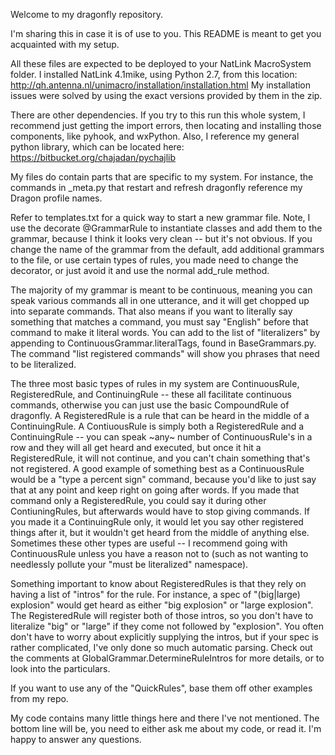 Welcome to my dragonfly repository.

I'm sharing this in case it is of use to you. This README is meant to get you acquainted with my setup.

All these files are expected to be deployed to your NatLink MacroSystem folder. I installed NatLink 4.1mike, using Python 2.7, from this location: http://qh.antenna.nl/unimacro/installation/installation.html  My installation issues were solved by using the exact versions provided by them in the zip.

There are other dependencies. If you try to this run this whole system, I recommend just getting the import errors, then locating and installing those components, like pyhook, and wxPython. Also, I reference my general python library, which can be located here: https://bitbucket.org/chajadan/pychajlib

My files do contain parts that are specific to my system. For instance, the commands in _meta.py that restart and refresh dragonfly reference my Dragon profile names.

Refer to templates.txt for a quick way to start a new grammar file. Note, I use the decorate @GrammarRule to instantiate classes and add them to the grammar, because I think it looks very clean -- but it's not obvious. If you change the name of the grammar from the default, add additional grammars to the file, or use certain types of rules, you made need to change the decorator, or just avoid it and use the normal add_rule method.

The majority of my grammar is meant to be continuous, meaning you can speak various commands all in one utterance, and it will get chopped up into separate commands. That also means if you want to literally say something that matches a command, you must say "English" before that command to make it literal words. You can add to the list of "literalizers" by appending to ContinuousGrammar.literalTags, found in BaseGrammars.py. The command "list registered commands" will show you phrases that need to be literalized.

The three most basic types of rules in my system are ContinuousRule, RegisteredRule, and ContinuingRule -- these all facilitate continuous commands, otherwise you can just use the basic CompoundRule of dragonfly. A RegisteredRule is a rule that can be heard in the middle of a ContinuingRule. A ContiuousRule is simply both a RegisteredRule and a ContinuingRule -- you can speak ~any~ number of ContinuousRule's in a row and they will all get heard and executed, but once it hit a RegisteredRule, it will not continue, and you can't chain something that's not registered. A good example of something best as a ContinuousRule would be a "type a percent sign" command, because you'd like to just say that at any point and keep right on going after words. If you made that command only a RegisteredRule, you could say it during other ContiuningRules, but afterwards would have to stop giving commands. If you made it a ContinuingRule only, it would let you say other registered things after it, but it wouldn't get heard from the middle of anything else. Sometimes these other types are useful -- I recommend going with ContinuousRule unless you have a reason not to (such as not wanting to needlessly pollute your "must be literalized" namespace).

Something important to know about RegisteredRules is that they rely on having a list of "intros" for the rule. For instance, a spec of "(big|large) explosion" would get heard as either "big explosion" or "large explosion". The RegisteredRule will register both of those intros, so you don't have to literalize "big" or "large" if they come not followed by "explosion". You often don't have to worry about explicitly supplying the intros, but if your spec is rather complicated, I've only done so much automatic parsing. Check out the comments at GlobalGrammar.DetermineRuleIntros for more details, or to look into the particulars.

If you want to use any of the "QuickRules", base them off other examples from my repo.

My code contains many little things here and there I've not mentioned. The bottom line will be, you need to either ask me about my code, or read it. I'm happy to answer any questions.